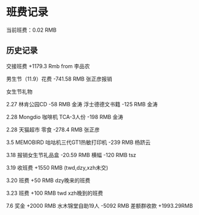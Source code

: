 # 班费记录

当前班费：0.02 RMB 

## 历史记录
交接班费
  +1179.3 Rmb      from 李品农

男生节（11.9）花费
  -741.58 RMB      张正彦报销

女生节礼物

  2.27 
  林肯公园CD
  -58 RMB          金涛
  浮士德德文书籍
  -125 RMB         金涛
  
  2.28
  Mongdio 咖啡机 TCA-3人份
  -198 RMB         金涛     

  2.28
  天猫超市 零食
  -278.4 RMB       张正彦

  3.5
  MEMOBIRD 咕咕机三代GT1热敏打印机
  -239 RMB         杨跻云

  3.18
  报销女生节礼品盒 
  -20.59 RMB
  横幅
  -120 RMB          tsz
  
  3.19 
  收班费 
  +1550 RMB  (twd,dzy,xzh未交)
  
  3.20
  班费
  +50 RMB dzy晚来的班费
  
  3.23
  班费
  +100 RMB twd xzh晚到的班费
  
  7.6
  奖金
  +2000 RMB
  水木锦堂自助19人
  -5092 RMB
  差额群收款
  +1993.29RMB
